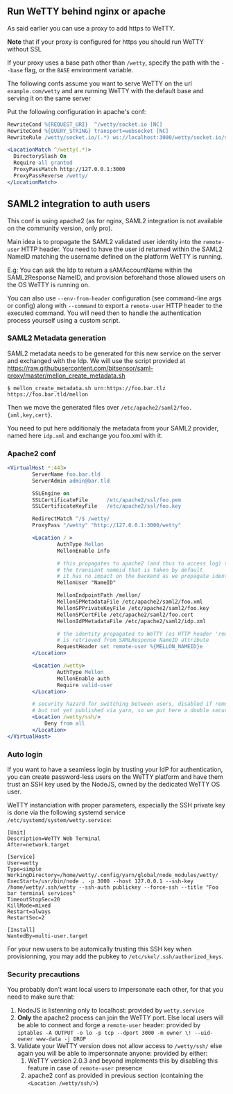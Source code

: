 ## Run WeTTY behind nginx or apache

As said earlier you can use a proxy to add https to WeTTY.

**Note** that if your proxy is configured for https you should run WeTTY without
SSL

If your proxy uses a base path other than `/wetty`, specify the path with the
`--base` flag, or the `BASE` environment variable.

The following confs assume you want to serve WeTTY on the url
`example.com/wetty` and are running WeTTY with the default base and serving it
on the same server

Put the following configuration in apache's conf:

```apache
RewriteCond %{REQUEST_URI}  ^/wetty/socket.io [NC]
RewriteCond %{QUERY_STRING} transport=websocket [NC]
RewriteRule /wetty/socket.io/(.*) ws://localhost:3000/wetty/socket.io/$1 [P,L]

<LocationMatch ^/wetty(.*)>
  DirectorySlash On
  Require all granted
  ProxyPassMatch http://127.0.0.1:3000
  ProxyPassReverse /wetty/
</LocationMatch>
```

## SAML2 integration to auth users

This conf is using apache2 (as for nginx, SAML2 integration is not available on
the community version, only pro).

Main idea is to propagate the SAML2 validated user identity into the
`remote-user` HTTP header. You need to have the user id returned within the
SAML2 NameID matching the username defined on the platform WeTTY is running.

E.g: You can ask the Idp to return a sAMAccountName within the SAML2Response
NameID, and provision beforehand those allowed users on the OS WeTTY is running
on.

You can also use `--env-from-header` configuration (see command-line args or config)
along with `--command` to export a `remote-user` HTTP header to the executed command.
You will need then to handle the authentication process yourself using a custom script.

### SAML2 Metadata generation

SAML2 metadata needs to be generated for this new service on the server and
exchanged with the Idp. We will use the script provided at
https://raw.githubusercontent.com/bitsensor/saml-proxy/master/mellon_create_metadata.sh

```
$ mellon_create_metadata.sh urn:https://foo.bar.tlz https://foo.bar.tld/mellon
```

Then we move the generated files over `/etc/apache2/saml2/foo.{xml,key,cert}`.

You need to put here additionaly the metadata from your SAML2 provider, named
here `idp.xml` and exchange you foo.xml with it.

### Apache2 conf

```apache
<VirtualHost *:443>
        ServerName foo.bar.tld
        ServerAdmin admin@bar.tld

        SSLEngine on
        SSLCertificateFile      /etc/apache2/ssl/foo.pem
        SSLCertificateKeyFile   /etc/apache2/ssl/foo.key

        RedirectMatch ^/$ /wetty/
        ProxyPass "/wetty" "http://127.0.0.1:3000/wetty"

        <Location / >
                AuthType Mellon
                MellonEnable info

                # this propagates to apache2 (and thus to access log) the proper user id, and not
                # the transiant nameid that is taken by default
                # it has no impact on the backend as we propagate identify via remote-user header there
                MellonUser "NameID"

                MellonEndpointPath /mellon/
                MellonSPMetadataFile /etc/apache2/saml2/foo.xml
                MellonSPPrivateKeyFile /etc/apache2/saml2/foo.key
                MellonSPCertFile /etc/apache2/saml2/foo.cert
                MellonIdPMetadataFile /etc/apache2/saml2/idp.xml

                # the identity propagated to WeTTY (as HTTP header 'remote-user: xxxxx')
                # is retrieved from SAMLResponse NameID attribute
                RequestHeader set remote-user %{MELLON_NAMEID}e
        </Location>

        <Location /wetty>
                AuthType Mellon
                MellonEnable auth
                Require valid-user
        </Location>

        # security hazard for switching between users, disabled if remote-user set as recent github commit
        # but not yet published via yarn, so we put here a double security belt
        <Location /wetty/ssh/>
            Deny from all
        </Location>
</VirtualHost>
```

### Auto login

If you want to have a seamless login by trusting your IdP for authentication,
you can create password-less users on the WeTTY platform and have them trust an
SSH key used by the NodeJS, owned by the dedicated WeTTY OS user.

WeTTY instanciation with proper parameters, especially the SSH private key is
done via the following systemd service `/etc/systemd/system/wetty.service`:

```
[Unit]
Description=WeTTY Web Terminal
After=network.target

[Service]
User=wetty
Type=simple
WorkingDirectory=/home/wetty/.config/yarn/global/node_modules/wetty/
ExecStart=/usr/bin/node . -p 3000 --host 127.0.0.1 --ssh-key /home/wetty/.ssh/wetty --ssh-auth publickey --force-ssh --title "Foo bar terminal services"
TimeoutStopSec=20
KillMode=mixed
Restart=always
RestartSec=2

[Install]
WantedBy=multi-user.target
```

For your new users to be automically trusting this SSH key when provisionning,
you may add the pubkey to `/etc/skel/.ssh/authorized_keys`.

### Security precautions

You probably don't want local users to impersonate each other, for that you need
to make sure that:

1. NodeJS is listenning only to localhost: provided by `wetty.service`
2. **Only** the apache2 process can join the WeTTY port. Else local users will
   be able to connect and forge a `remote-user` header: provided by
   `iptables -A OUTPUT -o lo -p tcp --dport 3000 -m owner \! --uid-owner www-data -j DROP`
3. Validate your WeTTY version does not allow access to `/wetty/ssh/` else again
   you will be able to impersonnate anyone: provided by either:
   1. WeTTY version 2.0.3 and beyond implements this by disabling this feature
      in case of `remote-user` presence
   2. apache2 conf as provided in previous section (containing the
      `<Location /wetty/ssh/>`)
